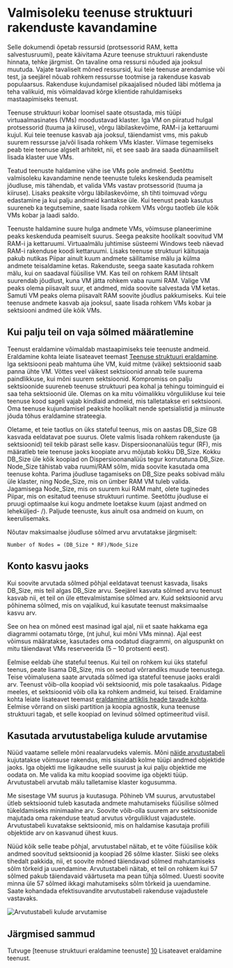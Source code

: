 <properties
   pageTitle="Valmisoleku kavandamine teenuse struktuuri rakenduste | Microsoft Azure'i"
   description="Kirjeldab, kuidas määrata Arvuta sõlmed on vaja teenuse struktuuri rakendada arv"
   services="service-fabric"
   documentationCenter=".net"
   authors="mani-ramaswamy"
   manager="markfuss"
   editor=""/>

<tags
   ms.service="service-fabric"
   ms.devlang="dotnet"
   ms.topic="article"
   ms.tgt_pltfrm="NA"
   ms.workload="NA"
   ms.date="09/14/2016"
   ms.author="subramar"/>


# <a name="capacity-planning-for-service-fabric-applications"></a>Valmisoleku teenuse struktuuri rakenduste kavandamine


Selle dokumendi õpetab ressursid (protsessorid RAM, ketta salvestusruumi), peate käivitama Azure teenuse struktuuri rakenduste hinnata, tehke järgmist. On tavaline oma ressursi nõuded aja jooksul muutuda. Vajate tavaliselt mõned ressursid, kui teie teenuse arendamise või test, ja seejärel nõuab rohkem ressursse tootmise ja rakenduse kasvab populaarsus. Rakenduse kujundamisel pikaajalised nõuded läbi mõtlema ja teha valikuid, mis võimaldavad kõrge klientide rahuldamiseks mastaapimiseks teenust.

 Teenuse struktuuri kobar loomisel saate otsustada, mis tüüpi virtuaalmasinates (VMs) moodustavad klaster. Iga VM on piiratud hulgal protsessorid (tuuma ja kiiruse), võrgu läbilaskevõime, RAM-i ja kettaruumi kujul. Kui teie teenuse kasvab aja jooksul, täiendamist vms, mis pakub suurem ressursse ja/või lisada rohkem VMs klaster. Viimase tegemiseks peab teie teenuse algselt arhitekt, nii, et see saab ära saada dünaamiliselt lisada klaster uue VMs.

Teatud teenuste haldamine vähe ise VMs pole andmeid. Seetõttu valmisoleku kavandamine nende teenuste tuleks keskenduda peamiselt jõudluse, mis tähendab, et valida VMs vastav protsessorid (tuuma ja kiiruse). Lisaks peaksite võrgu läbilaskevõime, sh tihti toimuvad võrgu edastamine ja kui palju andmeid kantakse üle. Kui teenust peab kasutus suureneb ka tegutsemine, saate lisada rohkem VMs võrgu taotleb üle kõik VMs kobar ja laadi saldo.

Teenuste haldamine suure hulga andmete VMs, võimsuse planeerimine peaks keskenduda peamiselt suurus. Seega peaksite hoolikalt soovitud VM RAM-i ja kettaruumi. Virtuaalmälu juhtimise süsteemi Windows teeb näevad RAM-i rakenduse koodi kettaruumi. Lisaks teenuse struktuuri käitusaja pakub nutikas Piipar ainult kuum andmete säilitamise mälu ja külma andmete teisaldamine ketas. Rakenduste, seega saate kasutada rohkem mälu, kui on saadaval füüsilise VM. Kas teil on rohkem RAM lihtsalt suurendab jõudlust, kuna VM jätta rohkem vaba ruumi RAM. Valige VM peaks olema piisavalt suur, et andmed, mida soovite salvestada VM ketas. Samuti VM peaks olema piisavalt RAM soovite jõudlus pakkumiseks. Kui teie teenuse andmete kasvab aja jooksul, saate lisada rohkem VMs kobar ja sektsiooni andmed üle kõik VMs.

## <a name="determine-how-many-nodes-you-need"></a>Kui palju teil on vaja sõlmed määratlemine

Teenust eraldamine võimaldab mastaapimiseks teie teenuste andmeid. Eraldamine kohta leiate lisateavet teemast [Teenuse struktuuri eraldamine](service-fabric-concepts-partitioning.md). Iga sektsiooni peab mahtuma ühe VM, kuid mitme (väike) sektsioonid saab panna ühte VM. Võttes veel väikest sektsioonid annab teile suurema paindlikkuse, kui mõni suurem sektsioonid. Kompromiss on palju sektsioonide suureneb teenuse struktuuri pea kohal ja tehingu toiminguid ei saa teha sektsioonid üle. Olemas on ka mitu võimalikku võrguliikluse kui teie teenuse kood sageli vajab kindlaid andmeid, mis talletatakse eri sektsiooni. Oma teenuse kujundamisel peaksite hoolikalt nende spetsialistid ja miinuste jõuda tõhus eraldamine strateegia.

Oletame, et teie taotlus on üks stateful teenus, mis on aastas DB_Size GB kasvada eeldatavat poe suurus. Olete valmis lisada rohkem rakenduste (ja sektsioonid) teil tekib pärast selle kasv.  Dispersioonanalüüs tegur (RF), mis määratleb teie teenuse jaoks koopiate arvu mõjutab kokku DB_Size. Kokku DB_Size üle kõik koopiad on Dispersioonanalüüs tegur korrutatuna DB_Size.  Node_Size tähistab vaba ruumi/RAM sõlm, mida soovite kasutada oma teenuse kohta. Parima jõudluse tagamiseks on DB_Size peaks sobivad mälu üle klaster, ning Node_Size, mis on ümber RAM VM tuleb valida. Jagamisega Node_Size, mis on suurem kui RAM maht, olete tuginedes Piipar, mis on esitatud teenuse struktuuri runtime. Seetõttu jõudluse ei pruugi optimaalse kui kogu andmete loetakse kuum (ajast andmed on leheküljed- /). Paljude teenuste, kus ainult osa andmeid on kuum, on keerulisemaks.

Nõutav maksimaalse jõudluse sõlmed arvu arvutatakse järgmiselt:

```
Number of Nodes = (DB_Size * RF)/Node_Size

```


## <a name="account-for-growth"></a>Konto kasvu jaoks

Kui soovite arvutada sõlmed põhjal eeldatavat teenust kasvada, lisaks DB_Size, mis teil algas DB_Size arvu. Seejärel kasvata sõlmed arvu teenust kasvab nii, et teil on üle ettevalmistamise sõlmed arv. Kuid sektsioonid arvu põhinema sõlmed, mis on vajalikud, kui kasutate teenust maksimaalse kasvu arv.

See on hea on mõned eest masinad igal ajal, nii et saate hakkama ega diagrammi ootamatu tõrge, (nt juhul, kui mõni VMs minna).  Ajal eest võimsus määratakse, kasutades oma oodatud diagrammi, on alguspunkt on mitu täiendavat VMs reserveerida (5 – 10 protsenti eest).

Eelmise eeldab ühe stateful teenus. Kui teil on rohkem kui üks stateful teenus, peate lisama DB_Size, mis on seotud võrrandiks muude teenustega. Teise võimalusena saate arvutada sõlmed iga stateful teenuse jaoks eraldi arv.  Teenust võib-olla koopiad või sektsioonid, mis pole tasakaalus. Pidage meeles, et sektsioonid võib olla ka rohkem andmeid, kui teised. Eraldamine kohta leiate lisateavet teemast [eraldamine artiklis heade tavade kohta](service-fabric-concepts-partitioning.md). Eelmise võrrand on siiski partition ja koopia agnostik, kuna teenuse struktuuri tagab, et selle koopiad on levinud sõlmed optimeeritud viisil.


## <a name="use-a-spreadsheet-for-cost-calculation"></a>Kasutada arvutustabeliga kulude arvutamise

Nüüd vaatame sellele mõni reaalarvudeks valemis. Mõni [näide arvutustabeli](https://servicefabricsdkstorage.blob.core.windows.net/publicrelease/SF%20VM%20Cost%20calculator-NEW.xlsx) kujutatakse võimsuse rakendus, mis sisaldab kolme tüüpi andmed objektide jaoks. Iga objekti me ligikaudne selle suurust ja kui palju objektide me oodata on. Me valida ka mitu koopiad soovime iga objekti tüüp. Arvutustabeli arvutab mälu talletamise klaster kogusumma.

Me sisestage VM suurus ja kuutasuga. Põhineb VM suurus, arvutustabel ütleb sektsioonid tuleb kasutada andmete mahutamiseks füüsilise sõlmed tükeldamiseks minimaalne arv. Soovite võib-olla suurem arv sektsioonide majutada oma rakenduse teatud arvutus võrguliiklust vajadustele. Arvutustabeli kuvatakse sektsioonid, mis on haldamise kasutaja profiili objektide arv on kasvanud ühest kuus.

Nüüd kõik selle teabe põhjal, arvutustabel näitab, et te võite füüsilise kõik andmed soovitud sektsioonid ja koopiad 26 sõlme klaster. Siiski see oleks tihedalt pakkida, nii, et soovite mõned täiendavad sõlmed mahutamiseks sõlm tõrkeid ja uuendamine. Arvutustabeli näitab, et teil on rohkem kui 57 sõlmed pakub täiendavaid väärtuseta ma pean tühja sõlmed. Uuesti soovite minna üle 57 sõlmed ikkagi mahutamiseks sõlm tõrkeid ja uuendamine. Saate kohandada efektisuvandite arvutustabeli rakenduse vajadustele vastavaks.   

![Arvutustabeli kulude arvutamise][Image1]



## <a name="next-steps"></a>Järgmised sammud

Tutvuge [teenuse struktuuri eraldamine teenuste] [ 10] Lisateavet eraldamine teenust.



<!--Image references-->
[Image1]: ./media/SF-Cost.png

<!--Link references--In actual articles, you only need a single period before the slash-->
[10]: service-fabric-concepts-partitioning.md
